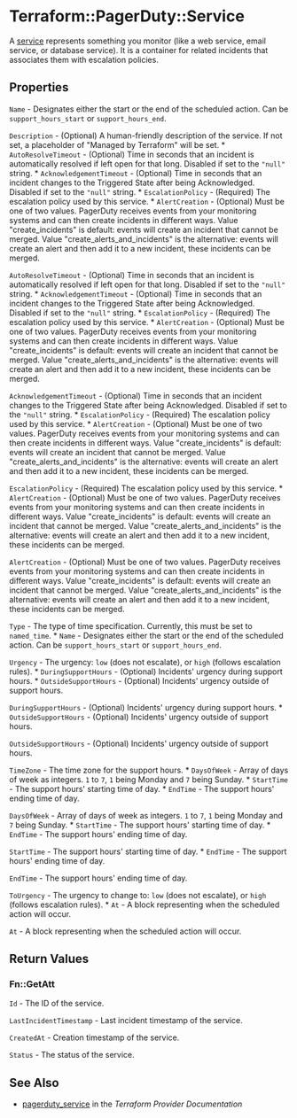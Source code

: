 # Terraform::PagerDuty::Service

A [service](https://v2.developer.pagerduty.com/v2/page/api-reference#!/Services/get_services) represents something you monitor (like a web service, email service, or database service). It is a container for related incidents that associates them with escalation policies.

## Properties

`Name` - Designates either the start or the end of the scheduled action. Can be `support_hours_start` or `support_hours_end`.

`Description` - (Optional) A human-friendly description of the service. If not set, a placeholder of "Managed by Terraform" will be set. * `AutoResolveTimeout` - (Optional) Time in seconds that an incident is automatically resolved if left open for that long. Disabled if set to the `"null"` string. * `AcknowledgementTimeout` - (Optional) Time in seconds that an incident changes to the Triggered State after being Acknowledged. Disabled if set to the `"null"` string. * `EscalationPolicy` - (Required) The escalation policy used by this service. * `AlertCreation` - (Optional) Must be one of two values. PagerDuty receives events from your monitoring systems and can then create incidents in different ways. Value "create_incidents" is default: events will create an incident that cannot be merged. Value "create_alerts_and_incidents" is the alternative: events will create an alert and then add it to a new incident, these incidents can be merged.

`AutoResolveTimeout` - (Optional) Time in seconds that an incident is automatically resolved if left open for that long. Disabled if set to the `"null"` string. * `AcknowledgementTimeout` - (Optional) Time in seconds that an incident changes to the Triggered State after being Acknowledged. Disabled if set to the `"null"` string. * `EscalationPolicy` - (Required) The escalation policy used by this service. * `AlertCreation` - (Optional) Must be one of two values. PagerDuty receives events from your monitoring systems and can then create incidents in different ways. Value "create_incidents" is default: events will create an incident that cannot be merged. Value "create_alerts_and_incidents" is the alternative: events will create an alert and then add it to a new incident, these incidents can be merged.

`AcknowledgementTimeout` - (Optional) Time in seconds that an incident changes to the Triggered State after being Acknowledged. Disabled if set to the `"null"` string. * `EscalationPolicy` - (Required) The escalation policy used by this service. * `AlertCreation` - (Optional) Must be one of two values. PagerDuty receives events from your monitoring systems and can then create incidents in different ways. Value "create_incidents" is default: events will create an incident that cannot be merged. Value "create_alerts_and_incidents" is the alternative: events will create an alert and then add it to a new incident, these incidents can be merged.

`EscalationPolicy` - (Required) The escalation policy used by this service. * `AlertCreation` - (Optional) Must be one of two values. PagerDuty receives events from your monitoring systems and can then create incidents in different ways. Value "create_incidents" is default: events will create an incident that cannot be merged. Value "create_alerts_and_incidents" is the alternative: events will create an alert and then add it to a new incident, these incidents can be merged.

`AlertCreation` - (Optional) Must be one of two values. PagerDuty receives events from your monitoring systems and can then create incidents in different ways. Value "create_incidents" is default: events will create an incident that cannot be merged. Value "create_alerts_and_incidents" is the alternative: events will create an alert and then add it to a new incident, these incidents can be merged.

`Type` - The type of time specification. Currently, this must be set to `named_time`. * `Name` - Designates either the start or the end of the scheduled action. Can be `support_hours_start` or `support_hours_end`.

`Urgency` - The urgency: `low` (does not escalate), or `high` (follows escalation rules). * `DuringSupportHours` - (Optional) Incidents' urgency during support hours. * `OutsideSupportHours` - (Optional) Incidents' urgency outside of support hours.

`DuringSupportHours` - (Optional) Incidents' urgency during support hours. * `OutsideSupportHours` - (Optional) Incidents' urgency outside of support hours.

`OutsideSupportHours` - (Optional) Incidents' urgency outside of support hours.

`TimeZone` - The time zone for the support hours. * `DaysOfWeek` - Array of days of week as integers. `1` to `7`, `1` being Monday and `7` being Sunday. * `StartTime` - The support hours' starting time of day. * `EndTime` - The support hours' ending time of day.

`DaysOfWeek` - Array of days of week as integers. `1` to `7`, `1` being Monday and `7` being Sunday. * `StartTime` - The support hours' starting time of day. * `EndTime` - The support hours' ending time of day.

`StartTime` - The support hours' starting time of day. * `EndTime` - The support hours' ending time of day.

`EndTime` - The support hours' ending time of day.

`ToUrgency` - The urgency to change to: `low` (does not escalate), or `high` (follows escalation rules). * `At` - A block representing when the scheduled action will occur.

`At` - A block representing when the scheduled action will occur.


## Return Values

### Fn::GetAtt

`Id` - The ID of the service.

`LastIncidentTimestamp` - Last incident timestamp of the service.

`CreatedAt` - Creation timestamp of the service.

`Status` - The status of the service.

## See Also

* [pagerduty_service](https://www.terraform.io/docs/providers/pagerduty/r/service.html) in the _Terraform Provider Documentation_